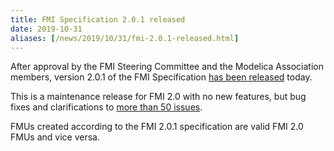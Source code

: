 ```yaml
---
title: FMI Specification 2.0.1 released
date: 2019-10-31
aliases: [/news/2019/10/31/fmi-2.0.1-released.html]
---
```


After approval by the FMI Steering Committee and the Modelica Association members, version 2.0.1 of the FMI Specification [has been released](https://github.com/modelica/fmi-standard/releases/tag/v2.0.1) today.

This is a maintenance release for FMI 2.0 with no new features, but bug fixes and clarifications to [more than 50 issues](https://github.com/modelica/fmi-standard/blob/support/v2.0.x/CHANGELOG.md#v201-2019-10-31).

FMUs created according to the FMI 2.0.1 specification are valid FMI 2.0 FMUs and vice versa.
